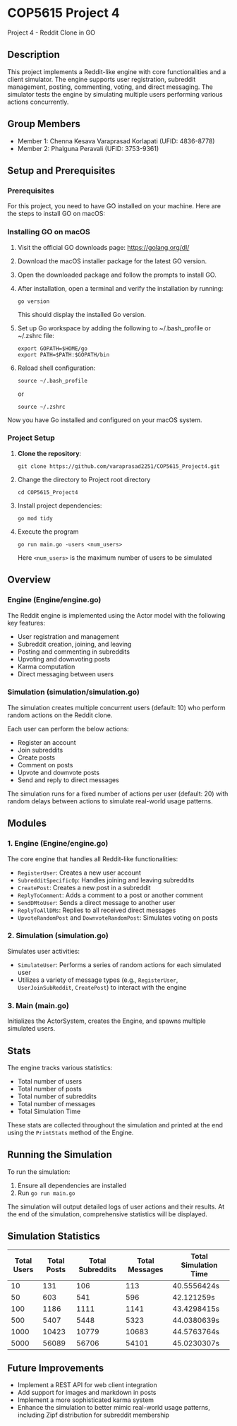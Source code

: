 # COP5615 Project 4
Project 4 - Reddit Clone in GO

## Description

This project implements a Reddit-like engine with core functionalities and a client simulator. The engine supports user registration, subreddit management, posting, commenting, voting, and direct messaging. The simulator tests the engine by simulating multiple users performing various actions concurrently.

## Group Members

* Member 1: Chenna Kesava Varaprasad Korlapati (UFID: 4836-8778)
* Member 2: Phalguna Peravali (UFID: 3753-9361)

## Setup and Prerequisites

### Prerequisites
For this project, you need to have GO installed on your machine. Here are the steps to install GO on macOS:

### Installing GO on macOS

1. Visit the official GO downloads page: https://golang.org/dl/

2. Download the macOS installer package for the latest GO version.

3. Open the downloaded package and follow the prompts to install GO.

4. After installation, open a terminal and verify the installation by running:
    ~~~
    go version
    ~~~
    This should display the installed Go version.

5. Set up Go workspace by adding the following to ~/.bash_profile or ~/.zshrc file:
    ~~~
    export GOPATH=$HOME/go
    export PATH=$PATH:$GOPATH/bin
    ~~~
6. Reload shell configuration:
    ~~~
    source ~/.bash_profile
    ~~~
    or
    ~~~
    source ~/.zshrc
    ~~~

Now you have Go installed and configured on your macOS system.

### Project Setup
1. **Clone the repository**:
    ```
    git clone https://github.com/varaprasad2251/COP5615_Project4.git
    ```

2. Change the directory to Project root directory
    ```
    cd COP5615_Project4
    ```

3. Install project dependencies:
   ~~~
   go mod tidy
   ~~~

4. Execute the program
    ```
    go run main.go -users <num_users>
    ```
    Here `<num_users>` is the maximum number of users to be simulated


## Overview

### Engine (Engine/engine.go)

The Reddit engine is implemented using the Actor model with the following key features:

- User registration and management
- Subreddit creation, joining, and leaving
- Posting and commenting in subreddits
- Upvoting and downvoting posts
- Karma computation
- Direct messaging between users

### Simulation (simulation/simulation.go)

The simulation creates multiple concurrent users (default: 10) who perform random actions on the Reddit clone. 

Each user can perform the below actions:

- Register an account
- Join subreddits
- Create posts
- Comment on posts
- Upvote and downvote posts
- Send and reply to direct messages

The simulation runs for a fixed number of actions per user (default: 20) with random delays between actions to simulate real-world usage patterns.

## Modules

### 1. Engine (Engine/engine.go)

The core engine that handles all Reddit-like functionalities:

- `RegisterUser`: Creates a new user account
- `SubredditSpecificOp`: Handles joining and leaving subreddits
- `CreatePost`: Creates a new post in a subreddit
- `ReplyToComment`: Adds a comment to a post or another comment
- `SendDMtoUser`: Sends a direct message to another user
- `ReplyToAllDMs`: Replies to all received direct messages
- `UpvoteRandomPost` and `DownvoteRandomPost`: Simulates voting on posts

### 2. Simulation (simulation.go)

Simulates user activities:

- `SimulateUser`: Performs a series of random actions for each simulated user
- Utilizes a variety of message types (e.g., `RegisterUser`, `UserJoinSubReddit`, `CreatePost`) to interact with the engine

### 3. Main (main.go)

Initializes the ActorSystem, creates the Engine, and spawns multiple simulated users.

## Stats

The engine tracks various statistics:

- Total number of users
- Total number of posts
- Total number of subreddits
- Total number of messages
- Total Simulation Time 

These stats are collected throughout the simulation and printed at the end using the `PrintStats` method of the Engine.


## Running the Simulation

To run the simulation:

1. Ensure all dependencies are installed
2. Run `go run main.go`

The simulation will output detailed logs of user actions and their results. At the end of the simulation, comprehensive statistics will be displayed.

## Simulation Statistics

| Total Users | Total Posts | Total Subreddits | Total Messages | Total Simulation Time |
|-------------|-------------|------------------|----------------|-----------------------|
| 10          | 131         | 106              | 113            | 40.5556424s           |
| 50          | 603         | 541              | 596            | 42.121259s            |
| 100         | 1186        | 1111             | 1141           | 43.4298415s           |
| 500         | 5407        | 5448             | 5323           | 44.0380639s           |
| 1000        | 10423       | 10779            | 10683          | 44.5763764s           |
| 5000        | 56089       | 56706            | 54101          | 45.0230307s           |

## Future Improvements

- Implement a REST API for web client integration
- Add support for images and markdown in posts
- Implement a more sophisticated karma system
- Enhance the simulation to better mimic real-world usage patterns, including Zipf distribution for subreddit membership
